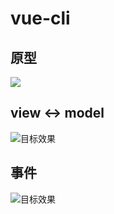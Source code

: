 # vue-cli

## 原型

![](http://doudou-space.qiniudn.com/vue-process.jpeg)

## view <-> model
![目标效果](http://doudou-space.qiniudn.com/vue-view-model.gif)

## 事件

![目标效果](http://doudou-space.qiniudn.com/vue-view-event.gif)